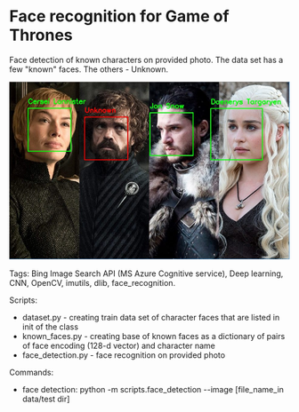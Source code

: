 # Face recognition for Game of Thrones  
Face detection of known characters on provided photo. The data set has a few "known" faces.
The others - Unknown. 

![Face recognition for Game of Thrones on image](https://github.com/evgen-ryzhkov/computer_vision/blob/master/face_recognition_game_of_thrones/prtn_screens/screenshot_1.jpg)
 
Tags: Bing Image Search API (MS Azure Cognitive service), Deep learning, CNN, OpenCV, imutils, dlib, face_recognition.

Scripts:
- dataset.py - creating train data set of character faces that are listed in init of the class
- known_faces.py - creating base of known faces as a dictionary of pairs of face encoding (128-d vector) and character name
- face_detection.py - face recognition on provided photo

Commands:
- face detection: python -m scripts.face_detection --image [file_name_in data/test dir]
 
